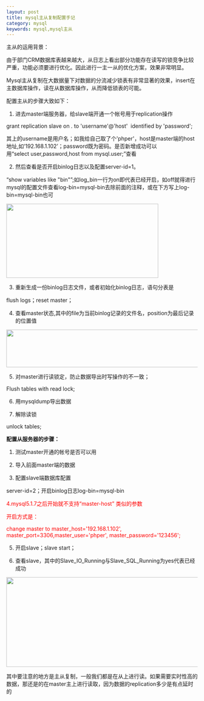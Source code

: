 ```yaml
---
layout: post
title: mysql主从复制配置手记
category: mysql
keywords: mysql,mysql主从
---
```


主从的运用背景：

由于部门CRM数据库表越来越大，从日志上看出部分功能存在读写的锁竞争比较严重，功能必须要进行优化。因此进行一主一从的优化方案，效果非常明显。

Mysql主从复制在大数据量下对数据的分流减少锁表有非常显著的效果，insert在主数据库操作，读在从数据库操作，从而降低锁表的可能。

配置主从的步骤大致如下：

1. 进去master端服务器，给slave端开通一个帐号用于replication操作

grant replication slave on *.* to 'username'@'host'  identified by 'password';

其上的username是用户名；如我给自己取了个'phper'，host是master端的host地址,如‘192.168.1.102’；password既为密码。是否新增成功可以用“select user,password,host from mysql.user;”查看

2. 然后查看是否开启binlog日志以及配置server-id=1。

“show variables like "bin"”;如log_bin一行为on即代表已经开启，如off就得进行mysql的配置文件查看log-bin=mysql-bin去除前面的注释，或在下方写上log-bin=mysql-bin也可

<a href="{{ site:url }}/uploads/2012/07/log_bin.jpg"><img class="alignnone size-full wp-image-416" title="log_bin" src="{{ site:url }}/uploads/2012/07/log_bin.jpg" alt="" width="400" height="195" /></a>

3. 重新生成一份binlog日志文件，或者初始化binlog日志，语句分表是

flush logs；reset master；

4. 查看master状态,其中的file为当前binlog记录的文件名，position为最后记录的位置值

<a href="{{ site:url }}/uploads/2012/07/master_status.jpg"><img class="alignnone size-full wp-image-417" title="master_status" src="{{ site:url }}/uploads/2012/07/master_status.jpg" alt="" width="528" height="99" /></a>

5. 对master进行读锁定，防止数据导出时写操作的不一致；

Flush tables with read lock;

6. 用mysqldump导出数据

7. 解除读锁

unlock tables;

<strong>配置从服务器的步骤：</strong>

1. 测试master开通的帐号是否可以用

2. 导入前面master端的数据

3. 配置slave端数据库配置

server-id=2；开启binlog日志log-bin=mysql-bin

<span style="color: #ff0000;">4.mysql5.1.7之后开始就不支持“master-host” 类似的参数</span>

<span style="color: #ff0000;">开启方式是：</span>

<span style="color: #ff0000;">change master to master_host='192.168.1.102', master_port=3306,master_user='phper', master_password='123456';</span>

5. 开启slave；slave start；

6. 查看slave，其中的Slave_IO_Running与Slave_SQL_Running为yes代表已经成功

<a href="{{ site:url }}/uploads/2012/07/slave_status.jpg"><img class="alignnone size-full wp-image-418" title="slave_status" src="{{ site:url }}/uploads/2012/07/slave_status.jpg" alt="" width="520" height="236" /></a>


其中要注意的地方是主从复制，一般我们都是在从上进行读。如果需要实时性高的数据，那还是的在master主上进行读取，因为数据的replication多少是有点延时的
